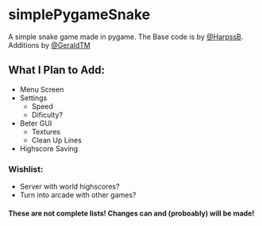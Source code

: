 # simplePygameSnake
A simple snake game made in pygame. The Base code is by [@HarpssB](https://github.com/HarpssB/simplePygameSnake). Additions by [@GeraldTM](https://github.com/GeraldTM)

## What I Plan to Add:
 - Menu Screen
 - Settings
   - Speed
   - Dificulty?
 - Beter GUI
   - Textures
   - Clean Up Lines
 - Highscore Saving
### Wishlist:
 - Server with world highscores?
 - Turn into arcade with other games?
#### These are not complete lists! Changes can and (proboably) will be made!
